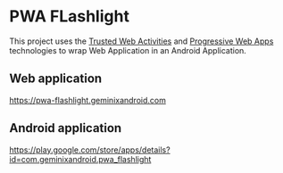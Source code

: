 # PWA FLashlight

This project uses the
[Trusted Web Activities](https://developers.google.com/web/updates/2017/10/using-twa) and [Progressive Web Apps](https://developer.mozilla.org/en-US/docs/Web/Progressive_web_apps) technologies
to wrap Web Application in an Android Application.

## Web application 
https://pwa-flashlight.geminixandroid.com

## Android application
https://play.google.com/store/apps/details?id=com.geminixandroid.pwa_flashlight
